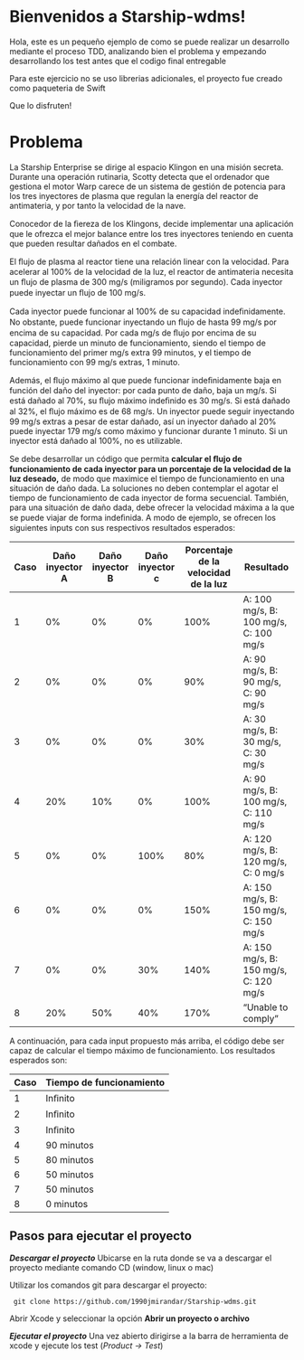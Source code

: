 # Bienvenidos a Starship-wdms!

Hola, este es un pequeño ejemplo de como se puede realizar un desarrollo mediante el proceso TDD, analizando bien el problema y empezando desarrollando los test antes que el codigo final entregable

Para este ejercicio no se uso librerias adicionales, el proyecto fue creado como paqueteria de Swift

Que lo disfruten!

# Problema
La Starship Enterprise se dirige al espacio Klingon en una misión secreta. Durante una operación rutinaria, Scotty detecta que el ordenador que gestiona el motor Warp carece de un sistema de gestión de potencia para los tres inyectores de plasma que regulan la energía del reactor de antimateria, y por tanto la velocidad de la nave.

Conocedor de la ﬁereza de los Klingons, decide implementar una aplicación que le ofrezca el mejor balance entre los tres inyectores teniendo en cuenta que pueden resultar dañados en el combate.

El ﬂujo de plasma al reactor tiene una relación linear con la velocidad. Para acelerar al 100% de la velocidad de la luz, el reactor de antimateria necesita un ﬂujo de plasma de 300 mg/s (miligramos por segundo). Cada inyector puede inyectar un ﬂujo de 100 mg/s.

Cada inyector puede funcionar al 100% de su capacidad indeﬁnidamente. No obstante, puede funcionar inyectando un ﬂujo de hasta 99 mg/s por encima de su capacidad. Por cada mg/s de ﬂujo por encima de su capacidad, pierde un minuto de funcionamiento, siendo el tiempo de funcionamiento del primer mg/s extra 99 minutos, y el tiempo de funcionamiento con 99 mg/s extras, 1 minuto.

  

Además, el ﬂujo máximo al que puede funcionar indeﬁnidamente baja en función del daño del inyector: por cada punto de daño, baja un mg/s. Si está dañado al 70%, su ﬂujo máximo indeﬁnido es 30 mg/s. Si está dañado al 32%, el ﬂujo máximo es de 68 mg/s. Un inyector puede seguir inyectando 99 mg/s extras a pesar de estar dañado, así un inyector dañado al 20% puede inyectar 179 mg/s como máximo y funcionar durante 1 minuto. Si un inyector está dañado al 100%, no es utilizable.

Se debe desarrollar un código que permita ****calcular el ﬂujo de funcionamiento de cada inyector para un porcentaje de la velocidad de la luz deseado,**** de modo que maximice el tiempo de funcionamiento en una situación de daño dada. La soluciones no deben contemplar el agotar el tiempo de funcionamiento de cada inyector de forma secuencial. También, para una situación de daño dada, debe ofrecer la velocidad máxima a la que se puede viajar de forma indeﬁnida. A modo de ejemplo, se ofrecen los siguientes inputs con sus respectivos resultados esperados:

| Caso| Daño inyector A | Daño inyector B | Daño inyector c | Porcentaje de la velocidad de la luz | Resultado |
|--|--|--|--|--|--|
| 1 | 0% |0% |0%  | 100% | A: 100 mg/s, B: 100 mg/s, C: 100 mg/s |
| 2 | 0% |0%  |0%  | 90% | A: 90 mg/s, B: 90 mg/s, C: 90 mg/s |
| 3 | 0% |0%  |0%  | 30% | A: 30 mg/s, B: 30 mg/s, C: 30 mg/s |
| 4 | 20% |10%|0%  | 100% | A: 90 mg/s, B: 100 mg/s, C: 110 mg/s |
| 5 | 0% |0%  |100%  | 80% | A: 120 mg/s, B: 120 mg/s, C: 0 mg/s |
| 6 | 0%|0%  |0%  | 150% | A: 150 mg/s, B: 150 mg/s, C: 150 mg/s |
| 7 | 0% |0%  |30%  | 140% | A: 150 mg/s, B: 150 mg/s, C: 120 mg/s |
| 8 | 20% |50%  |40%  | 170% | “Unable to comply” |

A continuación, para cada input propuesto más arriba, el código debe ser capaz de calcular el tiempo máximo de funcionamiento. Los resultados esperados son:

| Caso | Tiempo de funcionamiento |
|--|--|
| 1 | Inﬁnito |
| 2 | Inﬁnito |
| 3 | Inﬁnito |
| 4 | 90 minutos |
| 5 | 80 minutos |
| 6 | 50 minutos |
| 7 | 50 minutos |
| 8 | 0 minutos |

## Pasos para ejecutar el proyecto

***Descargar el proyecto*** 
Ubicarse en la ruta donde se va a descargar el proyecto mediante comando CD (window, linux o mac)

Utilizar los comandos git para descargar el proyecto:
   

     git clone https://github.com/1990jmirandar/Starship-wdms.git
    
Abrir Xcode y seleccionar la opción **Abrir un proyecto o archivo**

***Ejecutar el proyecto*** 
Una vez abierto dirigirse a la barra de herramienta de xcode y ejecute los test (*Product -> Test*)

